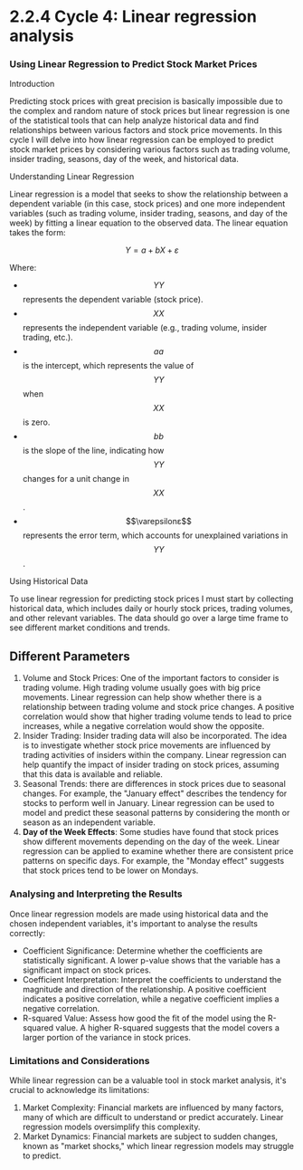 # 2.2.4 Cycle 4: Linear regression analysis

### Using Linear Regression to Predict Stock Market Prices

Introduction

Predicting stock prices with great precision is basically impossible due to the complex and random nature of stock prices but linear regression is one of the statistical tools that can help analyze historical data and find  relationships between various factors and stock price movements. In this cycle I will delve into how linear regression can be employed to predict stock market prices by considering various factors such as trading volume, insider trading, seasons, day of the week, and historical data.

Understanding Linear Regression

Linear regression is a model that seeks to show the relationship between a dependent variable (in this case, stock prices) and one  more independent variables (such as trading volume, insider trading, seasons, and day of the week) by fitting a linear equation to the observed data. The linear equation takes the form:



$$Y=a+bX+ε$$

Where:

* $$YY$$ represents the dependent variable (stock price).
* $$XX$$ represents the independent variable (e.g., trading volume, insider trading, etc.).
* $$aa$$ is the intercept, which represents the value of $$YY$$ when $$XX$$ is zero.
* $$bb$$ is the slope of the line, indicating how $$YY$$ changes for a unit change in $$XX$$.
* $$\varepsilonε$$ represents the error term, which accounts for unexplained variations in $$YY$$.

Using Historical Data

To use linear regression for predicting stock prices I must start by collecting historical data, which includes daily or hourly stock prices, trading volumes, and other relevant variables. The data should go over a large time frame to see different market conditions and trends.



## Different Parameters

1. Volume and Stock Prices: One of the important factors to consider is trading volume. High trading volume usually goes with big price movements. Linear regression can help show whether there is a relationship between trading volume and stock price changes. A positive correlation would show that higher trading volume tends to lead to price increases, while a negative correlation would show the opposite.
2. Insider Trading: Insider trading data will also be incorporated. The idea is to investigate whether stock price movements are influenced by trading activities of insiders within the company. Linear regression can help quantify the impact of insider trading on stock prices, assuming that this data is available and reliable.
3. Seasonal Trends: there are differences in stock prices due to seasonal changes. For example, the "January effect" describes the tendency for stocks to perform well in January. Linear regression can be used to model and predict these seasonal patterns by considering the month or season as an independent variable.
4. **Day of the Week Effects**: Some studies have found that stock prices show different movements depending on the day of the week. Linear regression can be applied to examine whether there are consistent price patterns on specific days. For example, the "Monday effect" suggests that stock prices tend to be lower on Mondays.

### Analysing and Interpreting the Results

Once linear regression models are made using historical data and the chosen independent variables, it's important to analyse the results correctly:

* Coefficient Significance: Determine whether the coefficients are statistically significant. A lower p-value shows that the variable has a significant impact on stock prices.
* Coefficient Interpretation: Interpret the coefficients to understand the magnitude and direction of the relationship. A positive coefficient indicates a positive correlation, while a negative coefficient implies a negative correlation.
* R-squared Value: Assess how good the fit of the model using the R-squared value. A higher R-squared suggests that the model covers a larger portion of the variance in stock prices.

###

### Limitations and Considerations

While linear regression can be a valuable tool in stock market analysis, it's crucial to acknowledge its limitations:

1. Market Complexity: Financial markets are influenced by many factors, many of which are difficult to understand or predict accurately. Linear regression models oversimplify this complexity.
2. Market Dynamics: Financial markets are subject to sudden changes, known as "market shocks," which linear regression models may struggle to predict.



